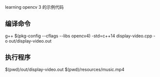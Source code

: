 learning opencv 3 的示例代码
 ## 编译命令
  g++ $(pkg-config --cflags --libs opencv4) -std=c++14 display-video.cpp -o out/display-video.out
  
 ## 执行程序
 $(pwd)/out/display-video.out $(pwd)/resources/music.mp4